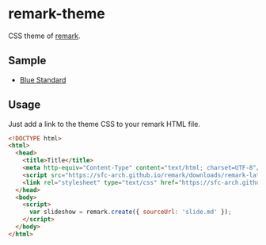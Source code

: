 # remark-theme

CSS theme of [remark](http://remarkjs.com).

## Sample

* [Blue Standard](https://sfc-arch.github.io/remark-theme/blue_standard/sample/sample.html)

## Usage

Just add a link to the theme CSS to your remark HTML file.

```html
<!DOCTYPE html>
<html>
  <head>
    <title>Title</title>
    <meta http-equiv="Content-Type" content="text/html; charset=UTF-8"/>
    <script src="https://sfc-arch.github.io/remark/downloads/remark-latest.min.js"></script>
    <link rel="stylesheet" type="text/css" href="https://sfc-arch.github.io/remark-theme/blue_standard/remark_theme_blue_standard.css"/>
  </head>
  <body>
    <script>
      var slideshow = remark.create({ sourceUrl: 'slide.md' });
    </script>
  </body>
</html>
```
